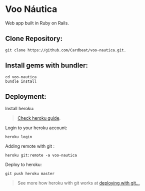 # Voo Náutica

 Web app built in Ruby on Rails.

## Clone Repository:
```
git clone https://github.com/Cardbeat/voo-nautica.git.
```
## Install gems with bundler:

```
cd voo-nautica
bundle install
```

## Deployment:

Install heroku:

> [Check heroku guide](https://devcenter.heroku.com/articles/getting-started-with-ruby#set-up).

 Login to your heroku account:
```
heroku login
```

 Adding remote with git :
```
heroku git:remote -a voo-nautica
```

 Deploy to heroku:
```
git push heroku master
```

> See more how heroku with git works at [deploying with git...](https://devcenter.heroku.com/articles/git)
